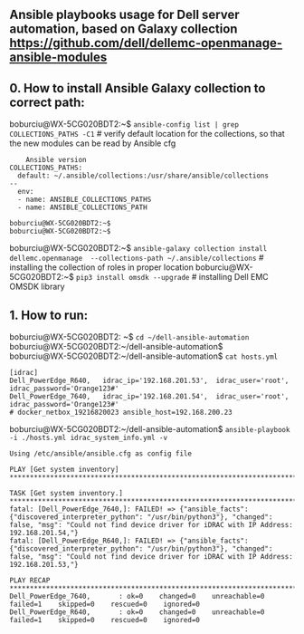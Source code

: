 ## Ansible playbooks usage for Dell server automation, based on Galaxy collection https://github.com/dell/dellemc-openmanage-ansible-modules

## 0. How to install Ansible Galaxy collection to correct path:

boburciu@WX-5CG020BDT2:~$ ` ansible-config list | grep COLLECTIONS_PATHS -C1 ` # verify default location for the collections, so that the new modules can be read by Ansible cfg
```
    Ansible version
COLLECTIONS_PATHS:
  default: ~/.ansible/collections:/usr/share/ansible/collections
--
  env:
  - name: ANSIBLE_COLLECTIONS_PATHS
  - name: ANSIBLE_COLLECTIONS_PATH
 
boburciu@WX-5CG020BDT2:~$
boburciu@WX-5CG020BDT2:~$
``` 
boburciu@WX-5CG020BDT2:~$ ` ansible-galaxy collection install dellemc.openmanage  --collections-path ~/.ansible/collections ` # installing the collection of roles in proper location
boburciu@WX-5CG020BDT2:~$ ` pip3 install omsdk --upgrade ` # installing Dell EMC OMSDK library 

## 1. How to run:
boburciu@WX-5CG020BDT2: ~$ ` cd ~/dell-ansible-automation ` <br/>
boburciu@WX-5CG020BDT2:~/dell-ansible-automation$  <br/>
boburciu@WX-5CG020BDT2:~/dell-ansible-automation$ ` cat hosts.yml `  <br/>
```
[idrac]
Dell_PowerEdge_R640,   idrac_ip='192.168.201.53',  idrac_user='root',  idrac_password='Orange123#'
Dell_PowerEdge_7640,   idrac_ip='192.168.201.54',  idrac_user='root',  idrac_password='Orange123#'
# docker_netbox_19216820023 ansible_host=192.168.200.23

```
boburciu@WX-5CG020BDT2:~/dell-ansible-automation$ ` ansible-playbook -i ./hosts.yml idrac_system_info.yml -v `  <br/>
```
Using /etc/ansible/ansible.cfg as config file

PLAY [Get system inventory] *****************************************************************************************

TASK [Get system inventory.] ****************************************************************************************
fatal: [Dell_PowerEdge_7640,]: FAILED! => {"ansible_facts": {"discovered_interpreter_python": "/usr/bin/python3"}, "changed": false, "msg": "Could not find device driver for iDRAC with IP Address: 192.168.201.54,"}
fatal: [Dell_PowerEdge_R640,]: FAILED! => {"ansible_facts": {"discovered_interpreter_python": "/usr/bin/python3"}, "changed": false, "msg": "Could not find device driver for iDRAC with IP Address: 192.168.201.53,"}

PLAY RECAP **********************************************************************************************************
Dell_PowerEdge_7640,       : ok=0    changed=0    unreachable=0    failed=1    skipped=0    rescued=0    ignored=0
Dell_PowerEdge_R640,       : ok=0    changed=0    unreachable=0    failed=1    skipped=0    rescued=0    ignored=0

```
